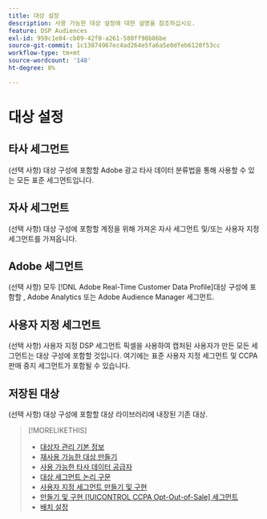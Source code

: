 ```yaml
---
title: 대상 설정
description: 사용 가능한 대상 설정에 대한 설명을 참조하십시오.
feature: DSP Audiences
exl-id: 959c1e04-cb09-42f0-a261-580ff98b86be
source-git-commit: 1c13874967ec4ad264e5fa6a5e0dfeb6120f53cc
workflow-type: tm+mt
source-wordcount: '148'
ht-degree: 0%

---
```


# 대상 설정

## 타사 세그먼트

(선택 사항) 대상 구성에 포함할 Adobe 광고 타사 데이터 분류법을 통해 사용할 수 있는 모든 표준 세그먼트입니다.

## 자사 세그먼트

(선택 사항) 대상 구성에 포함할 계정을 위해 가져온 자사 세그먼트 및/또는 사용자 지정 세그먼트를 가져옵니다.

## Adobe 세그먼트

(선택 사항) 모두 [!DNL Adobe Real-Time Customer Data Profile]대상 구성에 포함할 , Adobe Analytics 또는 Adobe Audience Manager 세그먼트.

## 사용자 지정 세그먼트

(선택 사항) 사용자 지정 DSP 세그먼트 픽셀을 사용하여 캡처된 사용자가 만든 모든 세그먼트는 대상 구성에 포함할 것입니다. 여기에는 표준 사용자 지정 세그먼트 및 CCPA 판매 중지 세그먼트가 포함될 수 있습니다.

## 저장된 대상

(선택 사항) 대상 구성에 포함할 대상 라이브러리에 내장된 기존 대상.

>[!MORELIKETHIS]
>
>* [대상자 관리 기본 정보](audience-about.md)
>* [재사용 가능한 대상 만들기](reusable-audience-create.md)
>* [사용 가능한 타사 데이터 공급자](third-party-data-providers.md)
>* [대상 세그먼트 논리 구문](audience-segment-logic-syntax.md)
>* [사용자 지정 세그먼트 만들기 및 구현](custom-segment-create.md)
>* [만들기 및 구현 [!UICONTROL CCPA Opt-Out-of-Sale] 세그먼트](ccpa-opt-out-segment-create.md)
>* [배치 설정](/help/dsp/campaign-management/placements/placement-settings.md)

